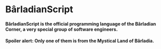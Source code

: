 # BârladianScript
#### BârladianScript is the official programming language of the Bârladian Corner, a very special group of software engineers.
#### Spoiler alert: Only one of them is from the Mystical Land of Bârladia.
